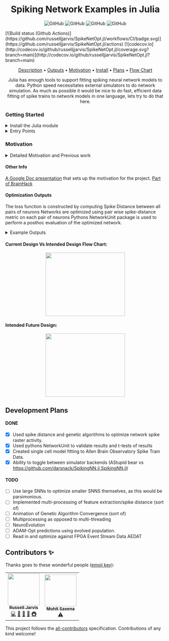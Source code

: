 <h1 align="center">
  Spiking Network Examples in Julia
</h1>

<p align="center">
  <img alt="GitHub" src="https://img.shields.io/badge/all_contributors-2-orange.svg?style=flat-square">
  <img alt="GitHub" src="https://img.shields.io/github/issues/russelljjarvis/SpikeNetOpt.jl.svg">
  <img alt="GitHub" src="https://img.shields.io/github/issues-closed/russelljjarvis/SpikeNetOpt.jl.svg">
  <img alt="GitHub" src="https://img.shields.io/github/commit-activity/m/russelljjarvis/SpikeNetOpt.jl.svg">
</p>
[![Build status (Github Actions)](https://github.com/russelljjarvis/SpikeNetOpt.jl/workflows/CI/badge.svg)](https://github.com/russelljjarvis/SpikeNetOpt.jl/actions)
[![codecov.io](http://codecov.io/github/russelljjarvis/SpikeNetOpt.jl/coverage.svg?branch=main)](http://codecov.io/github/russelljjarvis/SpikeNetOpt.jl?branch=main)


<p align="center">
  <a href="#Description">Description</a> •
  <a href="#Example-Outputs">Outputs</a> •
  <a href="#Motivation">Motivation</a> •
  <a href="#Install-the-Julia-module">Install</a> •
  <a href="#Development-Plans">Plans</a> •
  <a href="#Current-Design-Flow-Chart">Flow Chart</a> 	
</p>

<p align="center">
Julia has enough tools to support fitting spiking neural network models to data. Python speed necessitates external simulators to do network simulation. As much as possible it would be nice to do fast, efficient data fitting of spike trains to network models in one language, lets try to do that here.
</p>


### Getting Started

<details>
  <summary>Install the Julia module</summary>
  

This is not yet an official package, so the package would need to be added in developer mode. The short way to do this is as follows:
```
Pkg.add(url="https://github.com/russelljjarvis/SpikeNetOpt.jl.git")
```

The long way:
```
git clone https://github.com/russelljjarvis/SpikeNetOpt.jl
```

```
cd SpikeNetOpt.jl
julia
]
(@v1.5) pkg> develop .
```
Or
```
Pkg.develop(PackageSpec(path=pwd()))

```
</details>

<details>
<summary>Entry Points</summary>



Optimize a spiking neural network by exploring effect of parameter that controls connectome graph structure:
```
julia
include("examples/run_net_opt.jl")

```
```
cd examples
julia run_net_opt.jl
```

Single cell data fitting against spike times:
```
cd test
julia single_cell_opt_adexp.jl
julia single_cell_opt_izhi.jl
```


</details>

### Motivation
<details>
  <summary>Detailed Motivation and Previous work</summary>

(https://github.com/russelljjarvis/BluePyOpt/blob/neuronunit_reduced_cells/examples/neuronunit/OptimizationMulitSpikingIzhikevichModel.ipynb) in data-driven optimization of spiking neurons was implemented in Python. The Python implementation of reduced model simulation sometimes called external simulation, and overall my previous implementation of reduced model optimization was slower and more complex than it needed to be, for language and tool specific reasons.

Reduced model spiking neurons models have compact equations, and they should be fast to simulate, but Python often calls external codes and programes (C,C++,NEURON,brian2,NEST,PyNN) to achieve a speedup for network simulations, however, approaches for speeding up network simulations are not necessarily efficient or convenient for running single-cell simulations, as me be required for single cell optimizations.  This strategy of calling external code causes an intolerable code complexity and intolerable run-time cost for single neuron simulations. The Python tool numba JIT partially remedies this problem, however, code from the Python optimization framework DEAP/BluePyOpt also induces an additional overhead. An almost pure Julia SNN optimization routine is a better solution to efficiently optimizing Reduced SNN models. In this package, two other packages: Evolutionary.jl, and Metaheuristics provide genetic algorithms used to optimize spiking neural networks.

	
</details>

#### Other Info
[A Google Doc presentation](https://docs.google.com/presentation/d/1bWA5LhgAD8D4MGPQxf5P6jtb0spVEGeJKyXCHnh-aq0/edit?usp=sharing) that sets up the motivation for the project.
[Part of BrainHack](https://brainhack.org/global2021/project/project_98/)

#### Optimization Outputs
The loss function is constructed by computing Spike Distance between all pairs of neurons
Networks are optimized using pair wise spike-distance metric on each pair of neurons
Pythons NetworkUnit package is used to perform a posthoc evaluation of the optimized network.
<details>
  <summary>Example Outputs</summary>


See the figure below where local variation and firing rates are compared against every neuron between two model networks.

#### Network optimization
For example this is a ground truth model versus an optimized model t-test of firing rates:
```
Student's t-test
	datasize: 200 	 200
	t = 11.811 	 p value = 1.82e-25
```
#### Single Cell optimization
Note for perspective 86% of spike times are matched in some of the best, model fitting competitions.
Output from a single cell optimization:

<p align="center">
	<img src="https://github.com/russelljjarvis/SpikeNetOpt.jl/blob/main/img/single_cell_spike_time_fit.png" width="250" height="200">
</p>

Output from a Network Spike Time optimization (note that Unicode backend is the plotting method, and neuron synapses fire propabilistically):

<p align="center">
	<img src="https://github.com/russelljjarvis/SpikeNetOpt.jl/blob/main/img/net_compare_unicode.png" width="250" height="200">
</p>
</details>

#### Current Design Vs Intended Design Flow Chart:


<p align="center">
	<img src="https://github.com/russelljjarvis/SpikeNetOpt.jl/blob/main/doc/Flowchart%20(2).jpg" width="250" height="200">
</p>
<h4> Intended Future Design: </h4>
<p align="center">
	<img src="https://github.com/russelljjarvis/SpikeNetOpt.jl/blob/main/img/second_flow_diagram.png" width="250" height="200">
</p>



	
## Development Plans
#### DONE

- [x] Used spike distance and genetic algorithms to optimize network spike raster activity.
- [x] Used pythons NetworkUnit to validate results and t-tests of results
- [x] Created single cell model fitting to Allen Brain Observatory Spike Train Data.
- [x] Ability to toggle between simulator backends (AStupid bear vs https://github.com/darsnack/SpikingNN.jl,SpikingNN.jl)

#### TODO
- [ ] Use large SNNs to optimize smaller SNNS themselves, as this would be parsimonious.
- [ ] Implemented multi-processing of feature extraction/spike distance (sort of)
- [ ] Animation of Genetic Algorithm Convergence (sort of)
- [ ] Multiprocessing as opposed to multi-threading
- [ ] NeuroEvolution
- [ ] ADAM-Opt predictions using evolved population.
- [ ] Read in and optimize against FPGA Event Stream Data AEDAT
## Contributors ✨

Thanks goes to these wonderful people ([emoji key](https://allcontributors.org/docs/en/emoji-key)):

<!-- ALL-CONTRIBUTORS-LIST:START - Do not remove or modify this section -->
<!-- prettier-ignore-start -->
<!-- markdownlint-disable -->
<table>
  <tr>
    <td align="center"><a href="https://russelljjarvis.github.io/home/"><img src="https://avatars.githubusercontent.com/u/7786645?v=4?s=100" width="100px;" alt=""/><br /><sub><b>Russell Jarvis</b></sub></a><br /><a href="https://github.com/russelljjarvis/SpikeNetOpt.jl/commits?author=russelljjarvis" title="Code">💻</a> <a href="https://github.com/russelljjarvis/SpikeNetOpt.jl/commits?author=russelljjarvis" title="Documentation">📖</a> <a href="#ideas-russelljjarvis" title="Ideas, Planning, & Feedback">🤔</a> <a href="#design-russelljjarvis" title="Design">🎨</a> <a href="#infra-russelljjarvis" title="Infrastructure (Hosting, Build-Tools, etc)">🚇</a></td>
    <td align="center"><a href="https://github.com/mohitsaxenaknoldus"><img src="https://avatars.githubusercontent.com/u/76725454?v=4?s=100" width="100px;" alt=""/><br /><sub><b>Mohit Saxena</b></sub></a><br /><a href="https://github.com/russelljjarvis/SpikeNetOpt.jl/commits?author=mohitsaxenaknoldus" title="Tests">⚠️</a></td>
  </tr>
</table>

<!-- markdownlint-restore -->
<!-- prettier-ignore-end -->

<!-- ALL-CONTRIBUTORS-LIST:END -->

This project follows the [all-contributors](https://github.com/all-contributors/all-contributors) specification. Contributions of any kind welcome!

